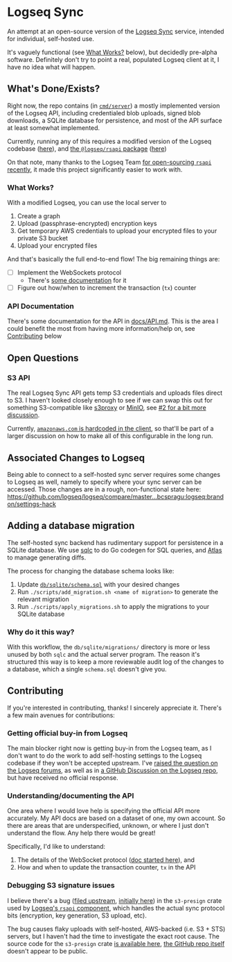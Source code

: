 # Logseq Sync

An attempt at an open-source version of the [Logseq Sync](https://blog.logseq.com/how-to-setup-and-use-logseq-sync/) service, intended for individual, self-hosted use.

It's vaguely functional (see [What Works?](#user-content-what-works) below), but decidedly pre-alpha software. Definitely don't try to point a real, populated Logseq client at it, I have no idea what will happen.

## What's Done/Exists?

Right now, the repo contains (in [`cmd/server`](/cmd/server)) a mostly implemented version of the Logseq API, including credentialed blob uploads, signed blob downloads, a SQLite database for persistence, and most of the API surface at least somewhat implemented.

Currently, running any of this requires a modified version of the Logseq codebase ([here](https://github.com/logseq/logseq/blob/05a82a5f268fb77b01f9b8b2a454f5dc15573e70/src/main/frontend/config.cljs#L40-L41)), and [the `@logseq/rsapi` package](https://www.npmjs.com/package/@logseq/rsapi) ([here](https://github.com/logseq/rsapi/blob/18bd98cfc4d084182b534c1c72a6e473a7174b45/sync/src/sync.rs#L26-L28))

On that note, many thanks to the Logseq Team [for open-sourcing `rsapi` recently](https://github.com/logseq/logseq/issues/9311), it made this project significantly easier to work with.

### What Works?

With a modified Logseq, you can use the local server to

1. Create a graph
2. Upload (passphrase-encrypted) encryption keys
3. Get temporary AWS credentials to upload your encrypted files to your private S3 bucket
4. Upload your encrypted files

And that's basically the full end-to-end flow! The big remaining things are:

- [ ] Implement the WebSockets protocol
  - There's [some documentation](/docs/WEBSOCKET.md) for it
- [ ] Figure out how/when to increment the transaction (`tx`) counter

### API Documentation

There's some documentation for the API in [docs/API.md](/docs/API.md). This is the area I could benefit the most from having more information/help on, see [Contributing](#contributing) below

## Open Questions

### S3 API

The real Logseq Sync API gets temp S3 credentials and uploads files direct to S3. I haven't looked closely enough to see if we can swap this out for something S3-compatible like [s3proxy](https://github.com/gaul/s3proxy) or [MinIO](https://github.com/minio/minio), see [#2 for a bit more discussion](https://github.com/bcspragu/logseq-sync/issues/2).

Currently, [`amazonaws.com` is hardcoded in the client](https://docs.rs/crate/s3-presign/latest/source/src/lib.rs), so that'll be part of a larger discussion on how to make all of this configurable in the long run.

## Associated Changes to Logseq

Being able to connect to a self-hosted sync server requires some changes to Logseq as well, namely to specify where your sync server can be accessed. Those changes are in a rough, non-functional state here: https://github.com/logseq/logseq/compare/master...bcspragu:logseq:brandon/settings-hack

## Adding a database migration

The self-hosted sync backend has rudimentary support for persistence in a SQLite database. We use [sqlc](https://sqlc.dev) to do Go codegen for SQL queries, and [Atlas](https://github.com/ariga/atlas) to manage generating diffs.

The process for changing the database schema looks like:

1. Update [`db/sqlite/schema.sql`](/db/sqlite/schema.sql) with your desired changes
2. Run `./scripts/add_migration.sh <name of migration>` to generate the relevant migration
3. Run `./scripts/apply_migrations.sh` to apply the migrations to your SQLite database

### Why do it this way?

With this workflow, the `db/sqlite/migrations/` directory is more or less unused by both `sqlc` and the actual server program. The reason it's structured this way is to keep a more reviewable audit log of the changes to a database, which a single `schema.sql` doesn't give you.

## Contributing

If you're interested in contributing, thanks! I sincerely appreciate it. There's a few main avenues for contributions:

### Getting official buy-in from Logseq

The main blocker right now is getting buy-in from the Logseq team, as I don't want to do the work to add self-hosting settings to the Logseq codebase if they won't be accepted upstream. I've [raised the question on the Logseq forums](https://discuss.logseq.com/t/building-a-self-hostable-sync-implementation/21850/17), as well as in [a GitHub Discussion on the Logseq repo](https://github.com/logseq/logseq/discussions/10733), but have received no official response.

### Understanding/documenting the API

One area where I would love help is specifying the official API more accurately. My API docs are based on a dataset of one, my own account. So there are areas that are underspecified, unknown, or where I just don't understand the flow. Any help there would be great!

Specifically, I'd like to understand:

1. The details of the WebSocket protocol ([doc started here](/docs/WEBSOCKET.md)), and
2. How and when to update the transaction counter, `tx` in the API

### Debugging S3 signature issues

I believe there's a bug ([filed upstream](https://github.com/logseq/rsapi/issues/2), [initially here](https://github.com/bcspragu/logseq-sync/issues/1)) in the `s3-presign` crate used by [Logseq's `rsapi` component](https://github.com/logseq/rsapi), which handles the actual sync protocol bits (encryption, key generation, S3 upload, etc).

The bug causes flaky uploads with self-hosted, AWS-backed (i.e. S3 + STS) servers, but I haven't had the time to investigate the exact root cause. The source code for the `s3-presign` crate [is available here](https://docs.rs/s3-presign/latest/src/s3_presign/lib.rs.html), [the GitHub repo itself](https://github.com/andelf/s3-presign) doesn't appear to be public.
